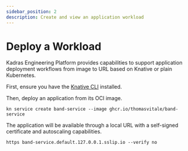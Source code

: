 ```yaml
---
sidebar_position: 2
description: Create and view an application workload
---
```


# Deploy a Workload

Kadras Engineering Platform provides capabilities to support application deployment workflows from image to URL based on Knative or plain Kubernetes.

First, ensure you have the [Knative CLI](https://knative.dev/docs/client/) installed.

Then, deploy an application from its OCI image.

```shell
kn service create band-service --image ghcr.io/thomasvitale/band-service
```

The application will be available through a local URL with a self-signed certificate and autoscaling capabilities.

```shell
https band-service.default.127.0.0.1.sslip.io --verify no
```
